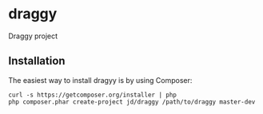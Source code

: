 draggy
======

Draggy project

Installation
------------
The easiest way to install dragyy is by using Composer:

    curl -s https://getcomposer.org/installer | php
    php composer.phar create-project jd/draggy /path/to/draggy master-dev

